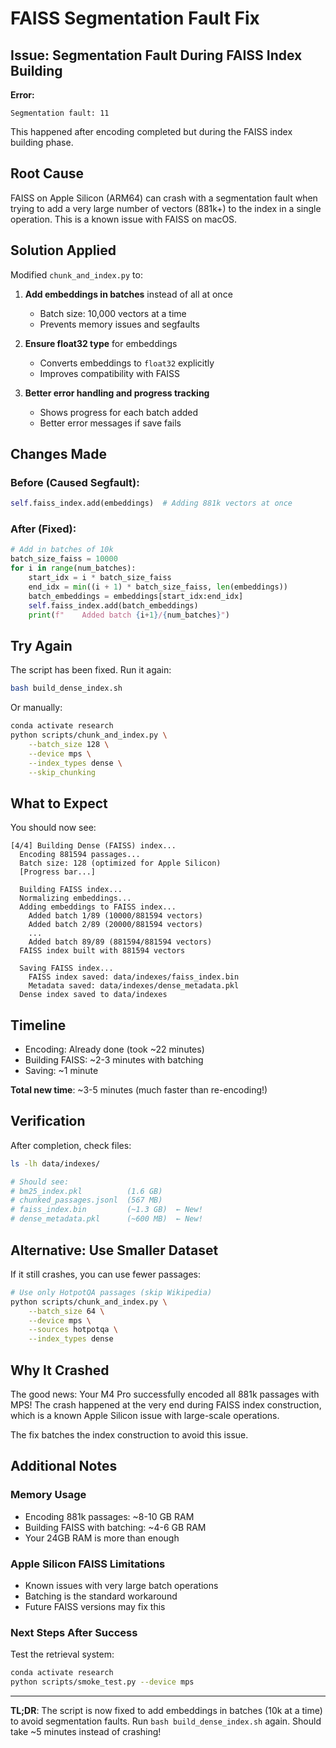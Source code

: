 # FAISS Segmentation Fault Fix

## Issue: Segmentation Fault During FAISS Index Building

**Error:**
```
Segmentation fault: 11
```

This happened after encoding completed but during the FAISS index building phase.

## Root Cause

FAISS on Apple Silicon (ARM64) can crash with a segmentation fault when trying to add a very large number of vectors (881k+) to the index in a single operation. This is a known issue with FAISS on macOS.

## Solution Applied

Modified `chunk_and_index.py` to:

1. **Add embeddings in batches** instead of all at once
   - Batch size: 10,000 vectors at a time
   - Prevents memory issues and segfaults

2. **Ensure float32 type** for embeddings
   - Converts embeddings to `float32` explicitly
   - Improves compatibility with FAISS

3. **Better error handling and progress tracking**
   - Shows progress for each batch added
   - Better error messages if save fails

## Changes Made

### Before (Caused Segfault):
```python
self.faiss_index.add(embeddings)  # Adding 881k vectors at once
```

### After (Fixed):
```python
# Add in batches of 10k
batch_size_faiss = 10000
for i in range(num_batches):
    start_idx = i * batch_size_faiss
    end_idx = min((i + 1) * batch_size_faiss, len(embeddings))
    batch_embeddings = embeddings[start_idx:end_idx]
    self.faiss_index.add(batch_embeddings)
    print(f"    Added batch {i+1}/{num_batches}")
```

## Try Again

The script has been fixed. Run it again:

```bash
bash build_dense_index.sh
```

Or manually:

```bash
conda activate research
python scripts/chunk_and_index.py \
    --batch_size 128 \
    --device mps \
    --index_types dense \
    --skip_chunking
```

## What to Expect

You should now see:

```
[4/4] Building Dense (FAISS) index...
  Encoding 881594 passages...
  Batch size: 128 (optimized for Apple Silicon)
  [Progress bar...]
  
  Building FAISS index...
  Normalizing embeddings...
  Adding embeddings to FAISS index...
    Added batch 1/89 (10000/881594 vectors)
    Added batch 2/89 (20000/881594 vectors)
    ...
    Added batch 89/89 (881594/881594 vectors)
  FAISS index built with 881594 vectors
  
  Saving FAISS index...
    FAISS index saved: data/indexes/faiss_index.bin
    Metadata saved: data/indexes/dense_metadata.pkl
  Dense index saved to data/indexes
```

## Timeline

- Encoding: Already done (took ~22 minutes)
- Building FAISS: ~2-3 minutes with batching
- Saving: ~1 minute

**Total new time**: ~3-5 minutes (much faster than re-encoding!)

## Verification

After completion, check files:

```bash
ls -lh data/indexes/

# Should see:
# bm25_index.pkl          (1.6 GB)
# chunked_passages.jsonl  (567 MB)
# faiss_index.bin         (~1.3 GB)  ← New!
# dense_metadata.pkl      (~600 MB)  ← New!
```

## Alternative: Use Smaller Dataset

If it still crashes, you can use fewer passages:

```bash
# Use only HotpotQA passages (skip Wikipedia)
python scripts/chunk_and_index.py \
    --batch_size 64 \
    --device mps \
    --sources hotpotqa \
    --index_types dense
```

## Why It Crashed

The good news: Your M4 Pro successfully encoded all 881k passages with MPS! The crash happened at the very end during FAISS index construction, which is a known Apple Silicon issue with large-scale operations.

The fix batches the index construction to avoid this issue.

## Additional Notes

### Memory Usage
- Encoding 881k passages: ~8-10 GB RAM
- Building FAISS with batching: ~4-6 GB RAM
- Your 24GB RAM is more than enough

### Apple Silicon FAISS Limitations
- Known issues with very large batch operations
- Batching is the standard workaround
- Future FAISS versions may fix this

### Next Steps After Success

Test the retrieval system:

```bash
conda activate research
python scripts/smoke_test.py --device mps
```

---

**TL;DR**: The script is now fixed to add embeddings in batches (10k at a time) to avoid segmentation faults. Run `bash build_dense_index.sh` again. Should take ~5 minutes instead of crashing!
